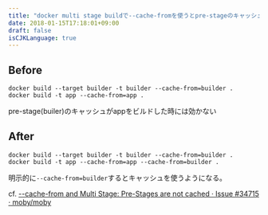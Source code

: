 ```yaml
---
title: "docker multi stage buildで--cache-fromを使うとpre-stageのキャッシュが効かない"
date: 2018-01-15T17:18:01+09:00
draft: false
isCJKLanguage: true
---
```

## Before
```
docker build --target builder -t builder --cache-from=builder .
docker build -t app --cache-from=app .
```

pre-stage(builer)のキャッシュがappをビルドした時には効かない

## After
```
docker build --target builder -t builder --cache-from=builder .
docker build -t app --cache-from=app --cache-from=builder .
```

明示的に`--cache-from=builder`するとキャッシュを使うようになる。

cf. [--cache-from and Multi Stage: Pre-Stages are not cached · Issue #34715 · moby/moby](https://github.com/moby/moby/issues/34715)
